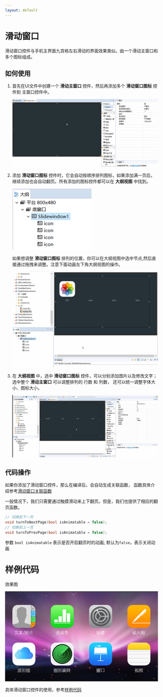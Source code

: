 ```yaml
---
layout: default
---
```


# 滑动窗口
滑动窗口控件与手机主界面九宫格左右滑动的界面效果类似。由一个滑动主窗口和多个图标组成。
## 如何使用
1. 首先在UI文件中创建一个 **滑动主窗口** 控件，然后再添加多个 **滑动窗口图标** 控件到 主窗口控件中。 

   ![创建滑动窗口](assets/slidewindow/add_slidewindow.gif)

2.  添加 **滑动窗口图标** 控件时，它会自动按顺序排列图标，如果添加满一页后，继续添加也会自动翻页。所有添加的图标控件都可以在 **大纲视图** 中找到。     

    ![](assets/slidewindow/outline.png)  
    
    如果想调整 **滑动窗口图标** 排列的位置，你可以在大纲视图中选中节点,然后直接通过拖拽来调整。注意下面动画左下角大纲视图的操作。   
    
    ![](assets/slidewindow/outline2.gif)

3. 在 **大纲视图** 中，选中 **滑动窗口图标** 控件，可以分别添加图片以及修改文字；选中整个 **滑动主窗口** 可以调整排列的 行数 和 列数， 还可以统一调整字体大小、图标大小。  

    ![添加icon](assets/slidewindow/add_icon.gif)  
  
  
## 代码操作  
如果你添加了滑动窗口控件，那么在编译后，会自动生成关联函数， 函数具体介绍参考[滑动窗口关联函数](relation_function#slidewindow)

一般情况下，我们只需要通过触摸滑动来上下翻页。但是，我们也提供了相应的翻页函数。  

```c++
// 切换到下一页
void turnToNextPage(bool isAnimatable = false);
// 切换到上一页
void turnToPrevPage(bool isAnimatable = false);
```
参数 `bool isAnimatable` 表示是否开启翻页时的动画; 默认为`false`，表示关闭动画

# 样例代码
效果图    

 ![](assets/slidewindow/preview.png)  

具体滑动窗口控件的使用，参考[样例代码](demo_download#demo_download)  